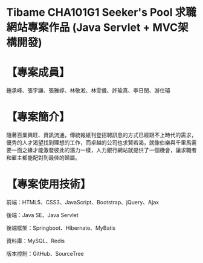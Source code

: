 # Tibame CHA101G1 Seeker's Pool 求職網站專案作品 (Java Servlet + MVC架構開發)
# 【專案成員】

鍾承峰、張宇謙、張雅婷、林敬淞、林雯儀、許瑜真、李日閔、游仕璿

# 【專案簡介】 

隨著百業興旺、資訊流通，傳統報紙刊登招聘訊息的方式已經跟不上時代的需求，優秀的人才渴望找到理想的工作，而卓越的公司也求賢若渴，就像伯樂與千里馬需要一面之緣才能激發彼此的潛力一樣，人力銀行網站就提供了一個機會，讓求職者和雇主都能配對到最佳的歸屬。

# 【專案使用技術】

前端：HTML5、CSS3、JavaScript、Bootstrap、jQuery、Ajax

後端：Java SE、Java Servlet

後端框架：Springboot、Hibernate、MyBatis

資料庫：MySQL、Redis

版本控制：GitHub、SourceTree
